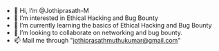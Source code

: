 - 👋 Hi, I’m @Jothiprasath-M
- 👀 I’m interested in Ethical Hacking and Bug Bounty
- 🌱 I’m currently learning the basics of Ethical Hacking and Bug Bounty
- 💞️ I’m looking to collaborate on networking and bug bounty.
- 📫 Mail me through "jothiprasathmuthukumar@gmail.com"
